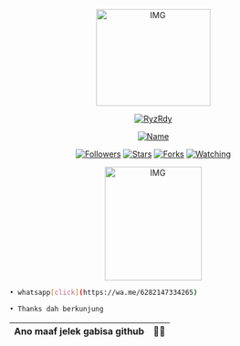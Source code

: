 <p align="center">
<img src="https://i.ibb.co/5cJ2R4W/811edecaf2ef.jpg" alt="IMG" width="200" height="170"/>
</p>
</p>
<p align="center">
<a href="#"><img title="RyzRdy" src="https://img.shields.io/badge/RyzRdy-green?colorA=%23ff0000&colorB=%2307e4&style=for-the-badge"></a>
</p>
<p align="center">
<a href="https://github.com/RyzRdy"><img title="Name" src="https://img.shields.io/badge/Name-Radya-orange.svg?style=for-the-badge&logo=github"></a>
</p>
<p align="center">
<a href="https://github.com/RyzRdy"><img title="Followers" src="https://img.shields.io/github/followers/RyzRdy?color=blue&style=flat-square"></a>
<a href="https://github.com/RyzRyz"><img title="Stars" src="https://img.shields.io/github/stars/RyzRdy/RyzRdy?color=red&style=flat-square"></a>
<a href="https://github.com/RyzRdy"><img title="Forks" src="https://img.shields.io/github/forks/RyzRdy/RyzRdy?color=red&style=flat-square"></a>
<a href="https://github.com/RyzRdy"><img title="Watching" src="https://img.shields.io/github/watchers/RyzRdy/RyzRdy?label=Watchers&color=blue&style=flat-square"></a>
</p>

 
<p align="center">
<img src="https://static.zerochan.net/L.Lawliet.full.97075.jpg" alt="IMG" width="170" height="200"/>
</p>





```bash
• whatsapp[click](https://wa.me/6282147334265)

• Thanks dah berkunjung
```












| Ano maaf jelek gabisa github |🙏🏻|
| :---------------------------------------------: | :-----------: |






